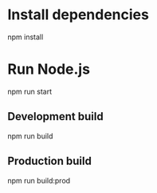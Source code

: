 # Install dependencies
npm install

# Run Node.js

npm run start

## Development build

npm run build

## Production build

npm run build:prod
